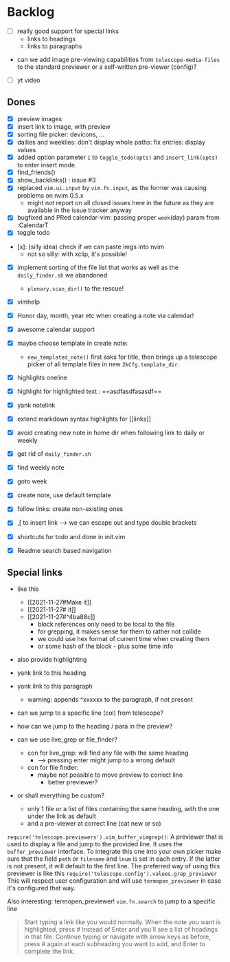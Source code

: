 # Backlog

- [ ] really good support for special links
  - links to headings
  - links to paragraphs
- can  we add image pre-viewing capabilities from `telescope-media-files` to the standard previewer or a self-written
  pre-viewer (config)?

- [ ] yt video

## Dones
- [x] preview images
- [x] insert link to image, with preview
- [x] sorting file picker: devicons, ...
- [x] dailies and weeklies: don't display whole paths: fix entries: display values
- [x] added option parameter `i` to `toggle_todo(opts)` and `insert_link(opts)` to enter insert mode.
- [x] find_friends()
- [x] show_backlinks() : issue #3
- [x] replaced `vim.ui.input` by `vim.fn.input`, as the former was causing problems on nvim 0.5.x
  - might not report on all closed issues here in the future as they are available in the issue tracker anyway
- [x] bugfixed and PRed calendar-vim: passing proper `week`(day) param from :CalendarT
- [x] toggle todo
- [x]: (silly idea) check if we can paste imgs into nvim
  - not so silly: with xclip, it's possible!
- [x] implement sorting of the file list that works as well as the `daily_finder.sh` we abandoned
    - `plenary.scan_dir()` to the rescue!
- [x] vimhelp
- [x] Honor day, month, year etc when creating a note via calendar!
- [x] awesome calendar support
- [x] maybe choose template in create note:
    - `new_templated_note()` first asks for title, then brings up a telescope picker of all template files in new `ZkCfg.template_dir`.
- [x] highlights oneline
- [x] highlight for highlighted text : ==asdfasdfasasdf==
- [x] yank notelink
- [x] extend markdown syntax highlights for [[links]]
- [x] avoid creating new note in home dir when following link to daily or weekly
- [x] get rid of `daily_finder.sh`
- [x] find weekly note
- [x] goto week
- [x] create note, use default template
- [x] follow links: create non-existing ones 
- [x] ,[ to insert link --> we can escape out and type double brackets
- [x] shortcuts for todo and done in init.vim
- [x] Readme search based navigation


## Special links

- like this
   - [[2021-11-27#Make it]]
   - [[2021-11-27# it]]
   - [[2021-11-27#^4ba88c]]
     - block references only need to be local to the file
     - for grepping, it makes sense for them to rather not collide
     - we could use hex format of current time when creating them
     - or some hash of the block - plus some time info

- also provide highlighting 
- yank link to this heading
- yank link to this paragraph
  - warning: appends ^xxxxxx to the paragraph, if not present

- can we jump to a specific line (col) from telescope?
- how can we jump to the heading / para in the preview?
- can we use live_grep or file_finder?
  - con for live_grep: will find any file with the same heading
    - --> pressing enter might jump to a wrong default
  - con for file finder:
    - maybe not possible to move preview to correct line
      - better previewer?
- or shall everything be custom?
  - only 1 file or a list of files containing the same heading, with the one under the link as default
  - and a pre-viewer at correct line (cat new or so)

`require('telescope.previewers').vim_buffer_vimgrep()`:
A previewer that is used to display a file and jump to the provided line.
It uses the `buffer_previewer` interface. To integrate this one into your
own picker make sure that the field `path` or `filename` and `lnum` is set
in each entry. If the latter is not present, it will default to the first
line. The preferred way of using this previewer is like this
`require('telescope.config').values.grep_previewer` This will respect user
configuration and will use `termopen_previewer` in case it's configured
that way.

Also interesting: termopen_previewer!
`vim.fn.search` to jump to a specific line

> Start typing a link like you would normally. When the note you want is highlighted, press # instead of Enter and you'll see a list of headings in that file. Continue typing or navigate with arrow keys as before, press # again at each subheading you want to add, and Enter to complete the link.

